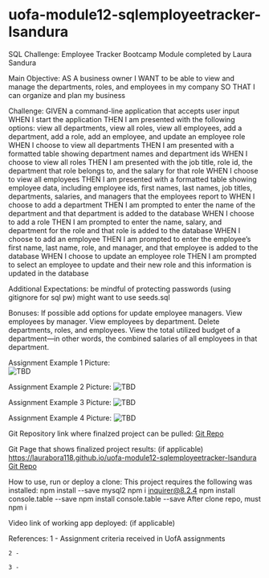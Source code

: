 # uofa-module12-sqlemployeetracker-lsandura
SQL Challenge: Employee Tracker Bootcamp Module completed by Laura Sandura

Main Objective: 
AS A business owner
I WANT to be able to view and manage the departments, roles, and employees in my company
SO THAT I can organize and plan my business

Challenge: 
GIVEN a command-line application that accepts user input
WHEN I start the application
THEN I am presented with the following options: view all departments, view all roles, view all employees, add a department, add a role, add an employee, and update an employee role
WHEN I choose to view all departments
THEN I am presented with a formatted table showing department names and department ids
WHEN I choose to view all roles
THEN I am presented with the job title, role id, the department that role belongs to, and the salary for that role
WHEN I choose to view all employees
THEN I am presented with a formatted table showing employee data, including employee ids, first names, last names, job titles, departments, salaries, and managers that the employees report to
WHEN I choose to add a department
THEN I am prompted to enter the name of the department and that department is added to the database
WHEN I choose to add a role
THEN I am prompted to enter the name, salary, and department for the role and that role is added to the database
WHEN I choose to add an employee
THEN I am prompted to enter the employee’s first name, last name, role, and manager, and that employee is added to the database
WHEN I choose to update an employee role
THEN I am prompted to select an employee to update and their new role and this information is updated in the database

Additional Expectations:
    be mindful of protecting passwords (using gitignore for sql pw)
    might want to use seeds.sql

Bonuses:
    If possible add options for update employee managers. View employees by manager. View employees by department. Delete departments, roles, and employees. View the total utilized budget of a department—in other words, the combined salaries of all employees in that department.

Assignment Example 1 Picture:    
    ![TBD](public/assets/website1.jpg)

Assignment Example 2 Picture:
    ![TBD](public/assets/website2.jpg)

Assignment Example 3 Picture:
    ![TBD](public/assets/website3.jpg)

Assignment Example 4 Picture:
    ![TBD](public/assets/website4.jpg)

Git Repository link where finalzed project can be pulled:
    [Git Repo](https://github.com/laurabora118/uofa-module12-sqlemployeetracker-lsandura)  

Git Page that shows finalized project results: (if applicable)
    https://laurabora118.github.io/uofa-module12-sqlemployeetracker-lsandura
    [Git Repo](https://laurabora118.github.io/uofa-module12-sqlemployeetracker-lsandura)  

How to use, run or deploy a clone:
    This project requires the following was installed:
    npm install --save mysql2
    npm i inquirer@8.2.4
    npm install console.table --save
    npm install console.table --save
    After clone repo, must 
    npm i

Video link of working app deployed: (if applicable)


References:
    1 - Assignment criteria received in UofA assignments

    2 -

    3 -

